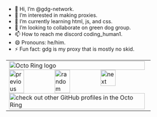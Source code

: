 - 👋 Hi, I’m @gdg-network.
- 👀 I’m interested in making proxies.
- 🌱 I’m currently learning html, js, and css.
- 💞️ I’m looking to collaborate on green dog group.
- 📫 How to reach me discord coding_human1.
- 😄 Pronouns: he/him.
- ⚡ Fun fact: gdg is my proxy that is mostly no skid.

<!---
gdg-network/gdg-network is a ✨ special ✨ repository because its `README.md` (this file) appears on your GitHub profile.
You can click the Preview link to take a look at your changes.
--->


<table><tbody><tr><td><a href="https://octo-ring.com/"><img src="https://octo-ring.com/static/img/widget/top.png" width="99%" alt="Octo Ring logo" align="top"></a><br><a href="https://octo-ring.com/p/gdg-network/prev"><img src="https://octo-ring.com/static/img/widget/prev.png" width="33%" alt="previous" align="top" title="previous profile"></a><a href="https://octo-ring.com/p/gdg-network/random"><img src="https://octo-ring.com/static/img/widget/random.png" width="33%" alt="random" align="top" title="random profile recommended"></a><a href="https://octo-ring.com/p/gdg-network/next"><img src="https://octo-ring.com/static/img/widget/next.png" width="33%" alt="next" align="top" title="next profile"></a><br><a href="https://octo-ring.com/"><img src="https://octo-ring.com/static/img/widget/bottom.png" width="99%" alt="check out other GitHub profiles in the Octo Ring" align="top"></a></td></tr></tbody></table>
